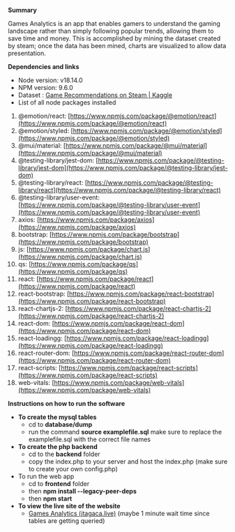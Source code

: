 **Summary**

Games Analytics is an app that enables gamers to understand the gaming landscape rather than simply following popular trends, allowing them to save time and money. This is accomplished by mining the dataset created by steam; once the data has been mined, charts are visualized to allow data presentation.

**Dependencies and links**

- Node version: v18.14.0
- NPM version: 9.6.0
- Dataset : [Game Recommendations on Steam | Kaggle](https://www.kaggle.com/datasets/antonkozyriev/game-recommendations-on-steam?select=games.csv)
- List of all node packages installed

1. @emotion/react: [https://www.npmjs.com/package/@emotion/react](https://www.npmjs.com/package/@emotion/react)
2. @emotion/styled: [https://www.npmjs.com/package/@emotion/styled](https://www.npmjs.com/package/@emotion/styled)
3. @mui/material: [https://www.npmjs.com/package/@mui/material](https://www.npmjs.com/package/@mui/material)
4. @testing-library/jest-dom: [https://www.npmjs.com/package/@testing-library/jest-dom](https://www.npmjs.com/package/@testing-library/jest-dom)
5. @testing-library/react: [https://www.npmjs.com/package/@testing-library/react](https://www.npmjs.com/package/@testing-library/react)
6. @testing-library/user-event: [https://www.npmjs.com/package/@testing-library/user-event](https://www.npmjs.com/package/@testing-library/user-event)
7. axios: [https://www.npmjs.com/package/axios](https://www.npmjs.com/package/axios)
8. bootstrap: [https://www.npmjs.com/package/bootstrap](https://www.npmjs.com/package/bootstrap)
9. js: [https://www.npmjs.com/package/chart.js](https://www.npmjs.com/package/chart.js)
10. qs: [https://www.npmjs.com/package/qs](https://www.npmjs.com/package/qs)
11. react: [https://www.npmjs.com/package/react](https://www.npmjs.com/package/react)
12. react-bootstrap: [https://www.npmjs.com/package/react-bootstrap](https://www.npmjs.com/package/react-bootstrap)
13. react-chartjs-2: [https://www.npmjs.com/package/react-chartjs-2](https://www.npmjs.com/package/react-chartjs-2)
14. react-dom: [https://www.npmjs.com/package/react-dom](https://www.npmjs.com/package/react-dom)
15. react-loadingg: [https://www.npmjs.com/package/react-loadingg](https://www.npmjs.com/package/react-loadingg)
16. react-router-dom: [https://www.npmjs.com/package/react-router-dom](https://www.npmjs.com/package/react-router-dom)
17. react-scripts: [https://www.npmjs.com/package/react-scripts](https://www.npmjs.com/package/react-scripts)
18. web-vitals: [https://www.npmjs.com/package/web-vitals](https://www.npmjs.com/package/web-vitals)

**Instructions on how to run the software**

- **To create the mysql tables**
  - cd to **database/dump**
  - run the command **source examplefile.sql** make sure to replace the examplefile.sql with the correct file names
- **To create the php backend**
  - cd to the **backend** folder
  - copy the index.php to your server and host the index.php (make sure to create your own config.php)
- To run the web app
  - cd to **frontend** folder
  - then **npm install --legacy-peer-deps**
  - then **npm start**
- **To view the live site of the website**
  - [Games Analytics (jtagaca.live)](https://gamesanalytics.jtagaca.live/analytics) (maybe 1 minute wait time since tables are getting queried)
